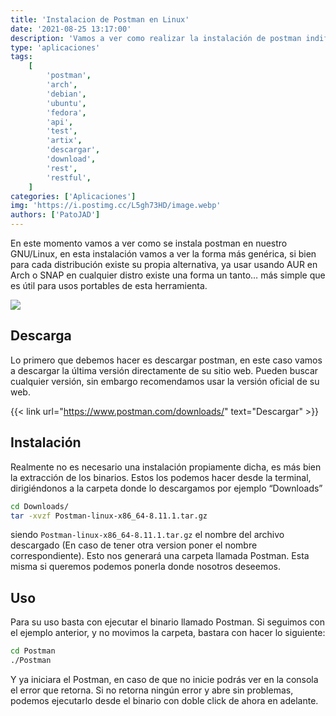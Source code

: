 ```yaml
---
title: 'Instalacion de Postman en Linux'
date: '2021-08-25 13:17:00'
description: 'Vamos a ver como realizar la instalación de postman indiferentemente de la distribución que tengamos'
type: 'aplicaciones'
tags:
    [
        'postman',
        'arch',
        'debian',
        'ubuntu',
        'fedora',
        'api',
        'test',
        'artix',
        'descargar',
        'download',
        'rest',
        'restful',
    ]
categories: ['Aplicaciones']
img: 'https://i.postimg.cc/L5gh73HD/image.webp'
authors: ['PatoJAD']
---
```


En este momento vamos a ver como se instala postman en nuestro GNU/Linux, en esta instalación vamos a ver la forma más genérica, si bien para cada distribución existe su propia alternativa, ya usar usando AUR en Arch o SNAP en cualquier distro existe una forma un tanto… más simple que es útil para usos portables de esta herramienta.

![](https://i.postimg.cc/L5gh73HD/image.webp)

## Descarga

Lo primero que debemos hacer es descargar postman, en este caso vamos a descargar la última versión directamente de su sitio web. Pueden buscar cualquier versión, sin embargo recomendamos usar la versión oficial de su web.

{{< link url="https://www.postman.com/downloads/" text="Descargar" >}}

## Instalación

Realmente no es necesario una instalación propiamente dicha, es más bien la extracción de los binarios. Estos los podemos hacer desde la terminal, dirigiéndonos a la carpeta donde lo descargamos por ejemplo “Downloads”

```bash
cd Downloads/
tar -xvzf Postman-linux-x86_64-8.11.1.tar.gz
```

siendo `Postman-linux-x86_64-8.11.1.tar.gz` el nombre del archivo descargado (En caso de tener otra version poner el nombre correspondiente). Esto nos generará una carpeta llamada Postman. Esta misma si queremos podemos ponerla donde nosotros deseemos.

## Uso

Para su uso basta con ejecutar el binario llamado Postman. Si seguimos con el ejemplo anterior, y no movimos la carpeta, bastara con hacer lo siguiente:

```bash
cd Postman
./Postman
```

Y ya iniciara el Postman, en caso de que no inicie podrás ver en la consola el error que retorna. Si no retorna ningún error y abre sin problemas, podemos ejecutarlo desde el binario con doble click de ahora en adelante.
